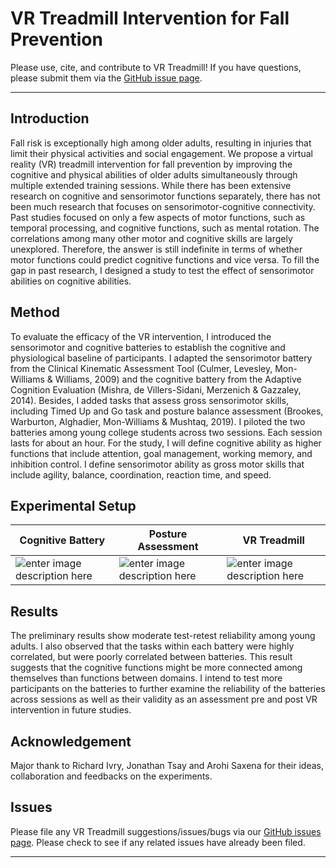 # VR Treadmill Intervention for Fall Prevention
Please use, cite, and contribute to VR Treadmill! If you have questions, please submit them via the [GitHub issue page](https://github.com/jiayinghsu/vr_treadmill/issues). 
***

## Introduction 
Fall risk is exceptionally high among older adults, resulting in injuries that limit their physical activities and social engagement. We propose a virtual reality (VR) treadmill intervention for fall prevention by improving the cognitive and physical abilities of older adults simultaneously through multiple extended training sessions. While there has been extensive research on cognitive and sensorimotor functions separately, there has not been much research that focuses on sensorimotor-cognitive connectivity. Past studies focused on only a few aspects of motor functions, such as temporal processing, and cognitive functions, such as mental rotation. The correlations among many other motor and cognitive skills are largely unexplored. Therefore, the answer is still indefinite in terms of whether motor functions could predict cognitive functions and vice versa. To fill the gap in past research, I designed a study to test the effect of sensorimotor abilities on cognitive abilities.

## Method
To evaluate the efficacy of the VR intervention, I introduced the sensorimotor and cognitive batteries to establish the cognitive and physiological baseline of participants. I adapted the sensorimotor battery from the Clinical Kinematic Assessment Tool (Culmer, Levesley, Mon-Williams & Williams, 2009) and the cognitive battery from the Adaptive Cognition Evaluation (Mishra, de Villers-Sidani, Merzenich & Gazzaley, 2014). Besides, I added tasks that assess gross sensorimotor skills, including Timed Up and Go task and posture balance assessment (Brookes, Warburton, Alghadier, Mon-Williams & Mushtaq, 2019). I piloted the two batteries among young college students across two sessions. Each session lasts for about an hour. For the study, I will define cognitive ability as higher functions that include attention, goal management, working memory, and inhibition control. I define sensorimotor ability as gross motor skills that include agility, balance, coordination, reaction time, and speed.

## Experimental Setup
|Cognitive Battery  |Posture Assessment  |VR Treadmill  |
|--|--|--|
|![enter image description here](https://github.com/jiayinghsu/vr_treadmill/blob/main/cognitive_battery.png)  |![enter image description here](https://github.com/jiayinghsu/vr_treadmill/blob/main/vr_posture_assessment.png)  |![enter image description here](https://github.com/jiayinghsu/vr_treadmill/blob/main/vr_treadmill.jpeg)  |

## Results
The preliminary results show moderate test-retest reliability among young adults. I also observed that the tasks within each battery were highly correlated, but were poorly correlated between batteries. This result suggests that the cognitive functions might be more connected among themselves than functions between domains. I intend to test more participants on the batteries to further examine the reliability of the batteries across sessions as well as their validity as an assessment pre and post VR intervention in future studies.

## Acknowledgement

Major thank to Richard Ivry, Jonathan Tsay and Arohi Saxena for their ideas, collaboration and feedbacks on the experiments. 

## Issues 

Please file any VR Treadmill suggestions/issues/bugs via our 
[GitHub issues page](https://github.com/jiayinghsu/vr_treadmill/issues). Please check to see if any related 
issues have already been filed.

***
